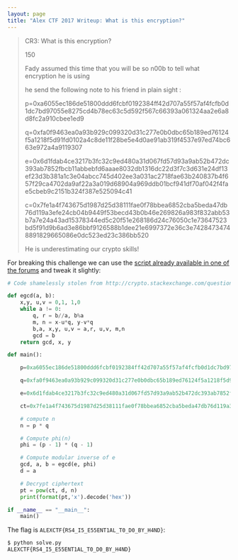 ```yaml
---
layout: page
title: "Alex CTF 2017 Writeup: What is this encryption?"
---
```


> CR3: What is this encryption?
>
> 150
> 
> Fady assumed this time that you will be so n00b to tell what encryption he is using
>
>he send the following note to his friend in plain sight :
>
> p=0xa6055ec186de51800ddd6fcbf0192384ff42d707a55f57af4fcfb0d1dc7bd97055e8275cd4b78ec63c5d592f567c66393a061324aa2e6a8d8fc2a910cbee1ed9
>
> q=0xfa0f9463ea0a93b929c099320d31c277e0b0dbc65b189ed76124f5a1218f5d91fd0102a4c8de11f28be5e4d0ae91ab319f4537e97ed74bc663e972a4a9119307
>
> e=0x6d1fdab4ce3217b3fc32c9ed480a31d067fd57d93a9ab52b472dc393ab7852fbcb11abbebfd6aaae8032db1316dc22d3f7c3d631e24df13ef23d3b381a1c3e04abcc745d402ee3a031ac2718fae63b240837b4f657f29ca4702da9af22a3a019d68904a969ddb01bcf941df70af042f4fae5cbeb9c2151b324f387e525094c41
> 
> c=0x7fe1a4f743675d1987d25d38111fae0f78bbea6852cba5beda47db76d119a3efe24cb04b9449f53becd43b0b46e269826a983f832abb53b7a7e24a43ad15378344ed5c20f51e268186d24c76050c1e73647523bd5f91d9b6ad3e86bbf9126588b1dee21e6997372e36c3e74284734748891829665086e0dc523ed23c386bb520
> 
> He is underestimating our crypto skills!

For breaking this challenge we can use the [script already available in one of the forums](http://crypto.stackexchange.com/questions/19444/rsa-given-q-p-and-e) and tweak it slightly:

```python
# Code shamelessly stolen from http://crypto.stackexchange.com/questions/19444/rsa-given-q-p-and-e

def egcd(a, b):
    x,y, u,v = 0,1, 1,0
    while a != 0:
        q, r = b//a, b%a
        m, n = x-u*q, y-v*q
        b,a, x,y, u,v = a,r, u,v, m,n
        gcd = b
    return gcd, x, y

def main():

    p=0xa6055ec186de51800ddd6fcbf0192384ff42d707a55f57af4fcfb0d1dc7bd97055e8275cd4b78ec63c5d592f567c66393a061324aa2e6a8d8fc2a910cbee1ed9

    q=0xfa0f9463ea0a93b929c099320d31c277e0b0dbc65b189ed76124f5a1218f5d91fd0102a4c8de11f28be5e4d0ae91ab319f4537e97ed74bc663e972a4a9119307

    e=0x6d1fdab4ce3217b3fc32c9ed480a31d067fd57d93a9ab52b472dc393ab7852fbcb11abbebfd6aaae8032db1316dc22d3f7c3d631e24df13ef23d3b381a1c3e04abcc745d402ee3a031ac2718fae63b240837b4f657f29ca4702da9af22a3a019d68904a969ddb01bcf941df70af042f4fae5cbeb9c2151b324f387e525094c41

    ct=0x7fe1a4f743675d1987d25d38111fae0f78bbea6852cba5beda47db76d119a3efe24cb04b9449f53becd43b0b46e269826a983f832abb53b7a7e24a43ad15378344ed5c20f51e268186d24c76050c1e73647523bd5f91d9b6ad3e86bbf9126588b1dee21e6997372e36c3e74284734748891829665086e0dc523ed23c386bb520

    # compute n
    n = p * q

    # Compute phi(n)
    phi = (p - 1) * (q - 1)

    # Compute modular inverse of e
    gcd, a, b = egcd(e, phi)
    d = a

    # Decrypt ciphertext
    pt = pow(ct, d, n)
    print(format(pt,'x').decode('hex'))

if __name__ == "__main__":
    main()
```

The flag is ```ALEXCTF{RS4_I5_E55ENT1AL_T0_D0_BY_H4ND}```:

```sh
$ python solve.py 
ALEXCTF{RS4_I5_E55ENT1AL_T0_D0_BY_H4ND}
```
